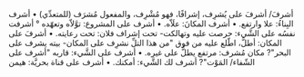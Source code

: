 أشرفَ/ أشرفَ على يُشرِف، إشرافًا، فهو مُشْرِف، والمفعول مُشرَف (للمتعدِّي)
• أشرف البِناءُ: علا وارتفع.
• أشرف المكانَ: علَاّه.
• أشرف على المشروع: توَّلاّه وتعهّده ° أشرفت نفسُه على الشَّيء: حرصت عليه وتهالكت- تحت ‌إشراف فلان: تحت رعايته.
• أشرفَ على المكان: أطلَّ، اطّلع عليه من فوق "من هذا التلِّ نشرِف على المكان- بيته يشرف على البحر"? مكان مُشرف: مرتفع يطلُّ على غيره.
• أشرف على الشَّيء: قاربه "أشرف على الشّفاء/ المَوْت"? أشرف لك الشَّيء: أمكنك.
• أشرف على قناة بحريَّة: هيمن